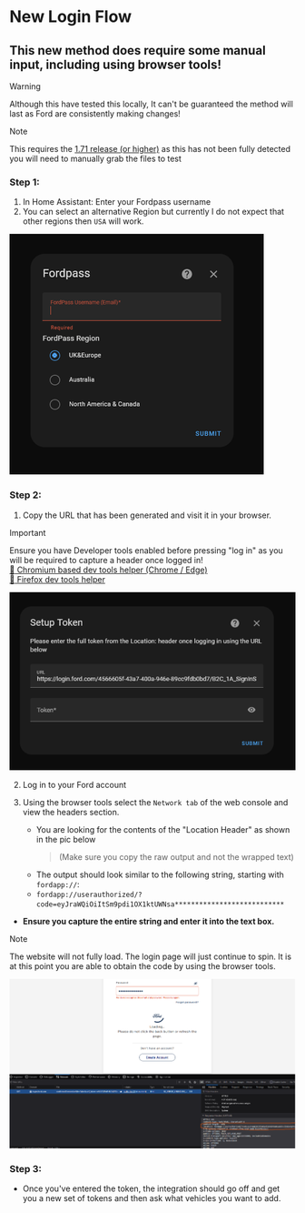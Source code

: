 # New Login Flow
## This new method does require some manual input, **including using browser tools!**

> [!WARNING]
> Although this have tested this locally, It can't be guaranteed the method will last as Ford are consistently making changes!

> [!NOTE]
> This requires the [1.71 release (or higher)](https://github.com/marq24/ha-fordpass/releases/tag/1.71-Release) as this has not been fully detected you will need to manually grab the files to test

### **Step 1:**
1. In Home Assistant: Enter your Fordpass username
2. You can select an alternative Region but currently I do not expect that other regions then `USA` will work.

![image](./../images/001.png)


### **Step 2:**
1. Copy the URL that has been generated and visit it in your browser. 

> [!IMPORTANT]
> Ensure you have Developer tools enabled before pressing "log in" as you will be required to capture a header once logged in!  
[:link: Chromium based dev tools helper (Chrome / Edge)](./DEV-TOOLS.md)  
[:link: Firefox dev tools helper](./DEV-TOOLS.md#firefox)


![image](./../images/002.png)

2. Log in to your Ford account

3. Using the browser tools select the `Network tab` of the web console and view the headers section.
   - You are looking for the contents of the "Location Header" as shown in the pic below
     > (Make sure you copy the raw output and not the wrapped text)
   - The output should look similar to the following string, starting with `fordapp://`:
   - ```fordapp://userauthorized/?code=eyJraWQiOiItSm9pdi1OX1ktUWNsa***************************```
  - **Ensure you capture the entire string and enter it into the text box.**

> [!NOTE]
> The website will not fully load. The login page will just continue to spin. It is at this point you are able to obtain the code by using the browser tools.

![webrequst](./../images/003.png)


### **Step 3:** 
- Once you've entered the token, the integration should go off and get you a new set of tokens and then ask what vehicles you want to add. 



